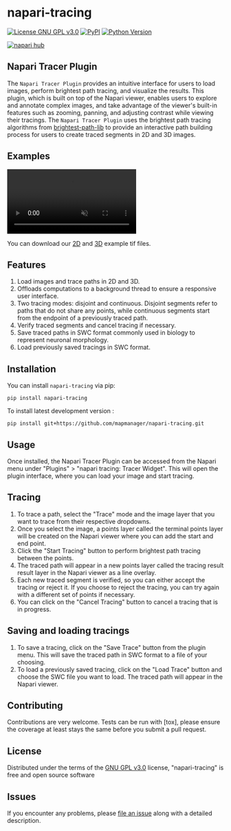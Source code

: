 # napari-tracing

[![License GNU GPL v3.0](https://img.shields.io/pypi/l/napari-tracing.svg?color=green)](https://github.com/mapmanager/napari-tracing/raw/main/LICENSE)
[![PyPI](https://img.shields.io/pypi/v/napari-tracing.svg?color=green)](https://pypi.org/project/napari-tracing)
[![Python Version](https://img.shields.io/pypi/pyversions/napari-tracing.svg?color=green)](https://python.org)
<!-- [![tests](https://github.com/mapmanager/napari-tracing/workflows/tests/badge.svg)](https://github.com/mapmanager/napari-tracing/actions) -->
<!-- [![codecov](https://codecov.io/gh/mapmanager/napari-tracing/branch/main/graph/badge.svg)](https://codecov.io/gh/mapmanager/napari-tracing) -->
[![napari hub](https://img.shields.io/endpoint?url=https://api.napari-hub.org/shields/napari-tracing)](https://napari-hub.org/plugins/napari-tracing)

## Napari Tracer Plugin

The `Napari Tracer Plugin` provides an intuitive interface for users to load images, perform brightest path tracing, and visualize the results. This plugin, which is built on top of the Napari viewer, enables users to explore and annotate complex images, and take advantage of the viewer's built-in features such as zooming, panning, and adjusting contrast while viewing their tracings. The `Napari Tracer Plugin` uses the brightest path tracing algorithms from [brightest-path-lib](https://github.com/mapmanager/brightest-path-lib) to provide an interactive path building process for users to create traced segments in 2D and 3D images.

## Examples

<video loop muted autoplay controls >
  <source src="data/sample-2d-tracing.mp4" type="video/mp4">
</video>

You can download our [2D](data/sample-2d.tif) and [3D](sample-3d.tif) example tif files.

## Features

1. Load images and trace paths in 2D and 3D.
1. Offloads computations to a background thread to ensure a responsive user interface.
1. Two tracing modes: disjoint and continuous. Disjoint segments refer to paths that do not share any points, while continuous segments start from the endpoint of a previously traced path.
1. Verify traced segments and cancel tracing if necessary.
1. Save traced paths in SWC format commonly used in biology to represent neuronal morphology.
1. Load previously saved tracings in SWC format.

## Installation

You can install `napari-tracing` via pip:

    pip install napari-tracing

To install latest development version :

    pip install git+https://github.com/mapmanager/napari-tracing.git

## Usage

Once installed, the Napari Tracer Plugin can be accessed from the Napari menu under "Plugins" > "napari tracing: Tracer Widget". This will open the plugin interface, where you can load your image and start tracing.

## Tracing

1. To trace a path, select the "Trace" mode and the image layer that you want to trace from their respective dropdowns.
2. Once you select the image, a points layer called the terminal points layer will be created on the Napari viewer where you can add the start and end point.
3. Click the "Start Tracing" button to perform brightest path tracing between the points.
4. The traced path will appear in a new points layer called the tracing result result layer in the Napari viewer as a line overlay.
5. Each new traced segment is verified, so you can either accept the tracing or reject it. If you choose to reject the tracing, you can try again with a different set of points if necessary.
6. You can click on the "Cancel Tracing" button to cancel a tracing that is in progress.

## Saving and loading tracings

1. To save a tracing, click on the "Save Trace" button from the plugin menu. This will save the traced path in SWC format to a file of your choosing.
1. To load a previously saved tracing, click on the "Load Trace" button and choose the SWC file you want to load. The traced path will appear in the Napari viewer.

## Contributing

Contributions are very welcome. Tests can be run with [tox], please ensure
the coverage at least stays the same before you submit a pull request.

## License

Distributed under the terms of the [GNU GPL v3.0] license,
"napari-tracing" is free and open source software

## Issues

If you encounter any problems, please [file an issue] along with a detailed description.

[GNU GPL v3.0]: http://www.gnu.org/licenses/gpl-3.0.txt
[file an issue]: https://github.com/mapmanager/napari-tracing/issues
